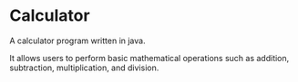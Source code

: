 # Calculator
A calculator program written in java. 

It allows users to perform basic mathematical operations such as addition, subtraction, multiplication, and division.
